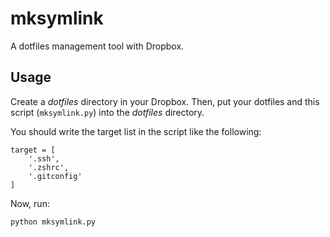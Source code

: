 # mksymlink

A dotfiles management tool with Dropbox.


## Usage

Create a _dotfiles_ directory in your Dropbox.
Then, put your dotfiles and this script (`mksymlink.py`) into the _dotfiles_ directory.

You should write the target list in the script like the following:

```
target = [
    '.ssh',
    '.zshrc',
    '.gitconfig'
]
```

Now, run:

```
python mksymlink.py
```
